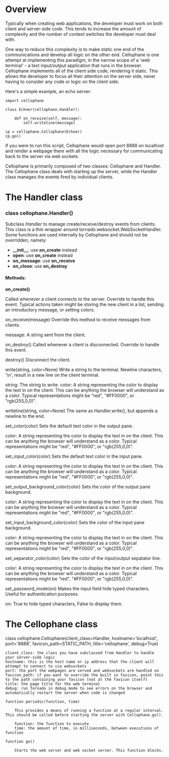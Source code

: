 Overview
========

Typically when creating web applications, the developer must work on both client and server-side code. This tends to increase the amount of complexity and the number of context switches the developer must deal with.

One way to reduce this complexity is to make static one end of the communications and develop all logic on the other end. Cellophane is one attempt at implementing this paradigm, in the narrow scope of a 'web terminal' - a text input/output application that runs in the browser. Cellophane implements all of the client side code, rendering it static. This allows the developer to focus all their attention on the server side, never having to consider any code or logic on the client side.

Here's a simple example, an echo server:

```
import cellophane

class Echoer(cellophane.Handler):

    def on_receive(self, message):
        self.writeline(message)

cp = cellophane.Cellophane(Echoer)
cp.go()
```

If you were to run this script, Cellophane would open port 8888 on localhost and render a webpage there with all the logic necessary for communicating back to the server via web sockets.

Cellophane is primarily composed of two classes: Cellophane and Handler. The Cellophane class deals with starting up the server, while the Handler class manages the events fired by individual clients. 


The Handler class
=================

### class cellophane.Handler()

Subclass _Handler_ to manage create/receive/destroy events from clients. This class is a thin wrapper around tornado.websocket.WebSocketHandler. Some functions are used internally by Cellophane and should not be overridden, namely:

- **\_\_init\_\_**: use **on_create** instead
- **open**: use **on_create** instead
- **on_message**: use **on_receive**
- **on_close**: use **on_destroy**

#### Methods:

**on_create()**

Called whenever a client connects to the server. Override to handle this event. Typical actions taken might be storing the new client in a list, sending an introductory message, or setting colors.

on_receive(message)
Override this method to receive messages from clients.

message: A string sent from the client.

on_destroy()
Called whenever a client is disconnected. Override to handle this event.

destroy()
Disconnect the client.

write(string, color=None)
Write a string to the terminal. Newline characters, '\n', result in a new line on the client terminal.

string: The string to write.
color: A string representing the color to display the text in on the client. This can be anything the browser will understand as a color. Typical representations might be "red", "#FF0000", or "rgb(255,0,0)".

writeline(string, color=None)
The same as Handler.write(), but appends a newline to the end.

set_color(color)
Sets the default text color in the output pane.

color: A string representing the color to display the text in on the client. This can be anything the browser will understand as a color. Typical representations might be "red", "#FF0000", or "rgb(255,0,0)".

set_input_color(color)
Sets the default text color in the input pane.

color: A string representing the color to display the text in on the client. This can be anything the browser will understand as a color. Typical representations might be "red", "#FF0000", or "rgb(255,0,0)".

set_output_background_color(color)
Sets the color of the output pane background.

color: A string representing the color to display the text in on the client. This can be anything the browser will understand as a color. Typical representations might be "red", "#FF0000", or "rgb(255,0,0)".

set_input_background_color(color)
Sets the color of the input pane background.

color: A string representing the color to display the text in on the client. This can be anything the browser will understand as a color. Typical representations might be "red", "#FF0000", or "rgb(255,0,0)".

set_separator_color(color)
Sets the color of the input/output sepatator line. 

color: A string representing the color to display the text in on the client. This can be anything the browser will understand as a color. Typical representations might be "red", "#FF0000", or "rgb(255,0,0)".

set_password_mode(on)
Makes the input field hide typed characters. Useful for authentication purposes.

on: True to hide typed characters, False to display them.
    

The Cellophane class
====================

class cellophane.Cellophane(client_class=Handler, hostname='localhost', 
                            port='8888', favicon_path=STATIC_PATH, 
                            title='cellophane', debug=True)
                            
    client_class: the class you have subclassed from Handler to handle your server-side logic
    hostname: this is the host name or ip address that the client will attempt to connect to via websockets
    port: the port the webpages are served and websockets are handled on
    favicon_path: if you want to override the built in favicon, point this to the path containing your favicon (not at the favicon itself)
    title: the page title for the web terminal
    debug: run Tornado in debug mode to see errors on the browser and automatically restart the server when code is changed        
    
    function periodic(function, time)
    
        This provides a means of running a function at a regular interval. This should be called before starting the server with Cellophane.go().
        
        function: the function to execute
        time: the amount of time, in milliseconds, between executions of function
        
    function go()
        
        Starts the web server and web socket server. This function blocks.

